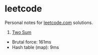 # leetcode
Personal notes for [leetcode.com](https://leetcode.com) solutions.

1. [Two Sum](https://leetcode.com/problems/two-sum/description/)
* Brutal force: 161ms
* Hash table (map): 9ms
